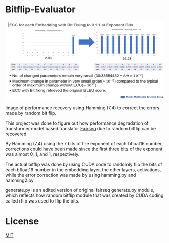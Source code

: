 # Bitflip-Evaluator

<p align="center"><img src="./result1.jpg"  width="500" height="250">
  
Image of performance recovery using Hamming (7,4) to correct the errors made by random bit flip.

This project was done to figure out how performance degradation of transformer model based translator [Fairseq](https://github.com/facebookresearch/fairseq) due to random bitflip can be recovered.

By Hamming (7,4) using the 7 bits of the exponent of each bfloat16 number, corrections could have been made since the first three bits of the exponent was almost 0, 1, and 1, respectively.
  
  
The actual bitflip was done by using CUDA code to randomly flip the bits of each bfloat16 number in the embedding layer, the other layers, activations, while the error correction was made by using hamming.py and hamming2.py.
  
 
generate.py is an edited version of original fairseq generate.py module, which reflects how random bitflip module that was created by CUDA coding called rflip was used to flip the bits.

# License
[MIT](https://choosealicense.com/licenses/mit/)
